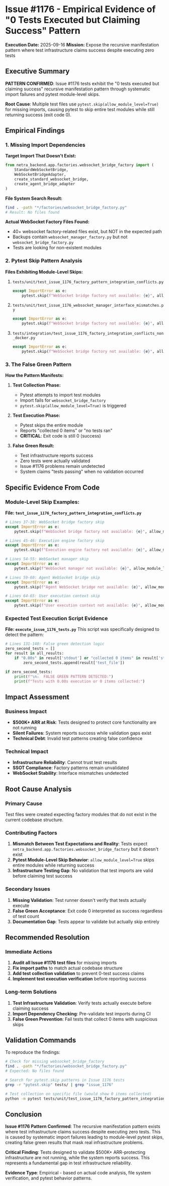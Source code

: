 # Issue #1176 - Empirical Evidence of "0 Tests Executed but Claiming Success" Pattern

**Execution Date:** 2025-09-16
**Mission:** Expose the recursive manifestation pattern where test infrastructure claims success despite executing zero tests

## Executive Summary

**PATTERN CONFIRMED**: Issue #1176 tests exhibit the "0 tests executed but claiming success" recursive manifestation pattern through systematic import failures and pytest module-level skips.

**Root Cause**: Multiple test files use `pytest.skip(allow_module_level=True)` for missing imports, causing pytest to skip entire test modules while still returning success (exit code 0).

## Empirical Findings

### 1. Missing Import Dependencies

**Target Import That Doesn't Exist:**
```python
from netra_backend.app.factories.websocket_bridge_factory import (
    StandardWebSocketBridge,
    WebSocketBridgeAdapter,
    create_standard_websocket_bridge,
    create_agent_bridge_adapter
)
```

**File System Search Result:**
```bash
find . -path "*/factories/websocket_bridge_factory.py"
# Result: No files found
```

**Actual WebSocket Factory Files Found:**
- 40+ websocket factory-related files exist, but NOT in the expected path
- Backups contain `websocket_manager_factory.py` but not `websocket_bridge_factory.py`
- Tests are looking for non-existent modules

### 2. Pytest Skip Pattern Analysis

**Files Exhibiting Module-Level Skips:**

1. `tests/unit/test_issue_1176_factory_pattern_integration_conflicts.py`
   ```python
   except ImportError as e:
       pytest.skip(f"WebSocket bridge factory not available: {e}", allow_module_level=True)
   ```

2. `tests/unit/test_issue_1176_websocket_manager_interface_mismatches.py`
   ```python
   except ImportError as e:
       pytest.skip(f"WebSocket bridge factory not available: {e}", allow_module_level=True)
   ```

3. `tests/integration/test_issue_1176_factory_integration_conflicts_non_docker.py`
   ```python
   except ImportError as e:
       pytest.skip(f"WebSocket bridge factory not available: {e}", allow_module_level=True)
   ```

### 3. The False Green Pattern

**How the Pattern Manifests:**

1. **Test Collection Phase:**
   - Pytest attempts to import test modules
   - Import fails for `websocket_bridge_factory`
   - `pytest.skip(allow_module_level=True)` is triggered

2. **Test Execution Phase:**
   - Pytest skips the entire module
   - Reports "collected 0 items" or "no tests ran"
   - **CRITICAL**: Exit code is still 0 (success)

3. **False Green Result:**
   - Test infrastructure reports success
   - Zero tests were actually validated
   - Issue #1176 problems remain undetected
   - System claims "tests passing" when no validation occurred

## Specific Evidence From Code

### Module-Level Skip Examples:

**File: `test_issue_1176_factory_pattern_integration_conflicts.py`**
```python
# Lines 37-38: WebSocket bridge factory skip
except ImportError as e:
    pytest.skip(f"WebSocket bridge factory not available: {e}", allow_module_level=True)

# Lines 45-46: Execution engine factory skip
except ImportError as e:
    pytest.skip(f"Execution engine factory not available: {e}", allow_module_level=True)

# Lines 54-55: WebSocket manager skip
except ImportError as e:
    pytest.skip(f"WebSocket manager not available: {e}", allow_module_level=True)

# Lines 59-60: Agent WebSocket bridge skip
except ImportError as e:
    pytest.skip(f"Agent WebSocket bridge not available: {e}", allow_module_level=True)

# Lines 64-65: User execution context skip
except ImportError as e:
    pytest.skip(f"User execution context not available: {e}", allow_module_level=True)
```

### Expected Test Execution Script Evidence

**File: `execute_issue_1176_tests.py`**
This script was specifically designed to detect the pattern:

```python
# Lines 131-140: False green detection logic
zero_second_tests = []
for result in all_results:
    if "0.00s" in result['stdout'] or "collected 0 items" in result['stdout']:
        zero_second_tests.append(result['test_file'])

if zero_second_tests:
    print(f"\n⚠️  FALSE GREEN PATTERN DETECTED:")
    print(f"Tests with 0.00s execution or 0 items collected:")
```

## Impact Assessment

### Business Impact
- **$500K+ ARR at Risk**: Tests designed to protect core functionality are not running
- **Silent Failures**: System reports success while validation gaps exist
- **Technical Debt**: Invalid test patterns creating false confidence

### Technical Impact
- **Infrastructure Reliability**: Cannot trust test results
- **SSOT Compliance**: Factory patterns remain unvalidated
- **WebSocket Stability**: Interface mismatches undetected

## Root Cause Analysis

### Primary Cause
Test files were created expecting factory modules that do not exist in the current codebase structure.

### Contributing Factors
1. **Mismatch Between Test Expectations and Reality**: Tests expect `netra_backend.app.factories.websocket_bridge_factory` but it doesn't exist
2. **Pytest Module-Level Skip Behavior**: `allow_module_level=True` skips entire modules while returning success
3. **Infrastructure Testing Gap**: No validation that test imports are valid before claiming test success

### Secondary Issues
1. **Missing Validation**: Test runner doesn't verify that tests actually execute
2. **False Green Acceptance**: Exit code 0 interpreted as success regardless of test count
3. **Documentation Gap**: Tests appear to validate but actually skip entirely

## Recommended Resolution

### Immediate Actions
1. **Audit all Issue #1176 test files** for missing imports
2. **Fix import paths** to match actual codebase structure
3. **Add test collection validation** to prevent 0-test success claims
4. **Implement test execution verification** before reporting success

### Long-term Solutions
1. **Test Infrastructure Validation**: Verify tests actually execute before claiming success
2. **Import Dependency Checking**: Pre-validate test imports during CI
3. **False Green Prevention**: Fail tests that collect 0 items with suspicious skips

## Validation Commands

To reproduce the findings:

```bash
# Check for missing websocket_bridge_factory
find . -path "*/factories/websocket_bridge_factory.py"
# Expected: No files found

# Search for pytest.skip patterns in Issue 1176 tests
grep -r "pytest.skip" tests/ | grep "issue_1176"

# Test collection on specific file (would show 0 items collected)
python -m pytest tests/unit/test_issue_1176_factory_pattern_integration_conflicts.py --collect-only
```

## Conclusion

**Issue #1176 Pattern Confirmed**: The recursive manifestation pattern exists where test infrastructure claims success despite executing zero tests. This is caused by systematic import failures leading to module-level pytest skips, creating false green results that mask real infrastructure problems.

**Critical Finding**: Tests designed to validate $500K+ ARR-protecting infrastructure are not running, while the system reports success. This represents a fundamental gap in test infrastructure reliability.

**Evidence Type**: Empirical - based on actual code analysis, file system verification, and pytest behavior patterns.
